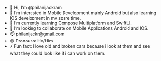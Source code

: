 - 👋 Hi, I’m @philanijackram
- 👀 I’m interested in Mobile Development mainly Android but also learning IOS development in my spare time.
- 🌱 I’m currently learning Compose Multiplatform and SwiftUI.
- 💞️ I’m looking to collaborate on Mobile Applications Android and IOS.
- 📫 philanijackr@gmail.com
- 😄 Pronouns: He/Him
- ⚡ Fun fact: I love old and broken cars because i look at them and see what they could look like if i can work on them.

<!---
philanijackram/philanijackram is a ✨ special ✨ repository because its `README.md` (this file) appears on your GitHub profile.
You can click the Preview link to take a look at your changes.
--->

